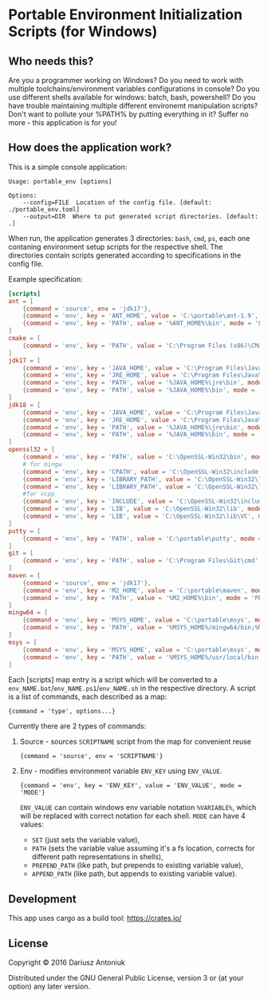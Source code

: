 # Portable Environment Initialization Scripts (for Windows)

## Who needs this?

Are you a programmer working on Windows? Do you need to work with multiple toolchains/environment variables configurations in console? Do you use different shells available for windows: batch, bash, powershell? Do you have trouble maintaining multiple different environemt manipulation scripts? Don't want to pollute your %PATH% by putting everything in it? Suffer no more - this application is for you!

## How does the application work?

This is a simple console application:
```
Usage: portable_env [options]

Options:
    --config=FILE  Location of the config file. [default: ./portable_env.toml]
    --output=DIR  Where to put generated script directories. [default: .]
```

When run, the application generates 3 directories: `bash`, `cmd`, `ps`, each one contaning environment setup scripts for the respective shell. The directories contain scripts generated according to specifications in the config file.

Example specification:

```toml
[scripts]
ant = [
    {command = 'source', env = 'jdk17'},
    {command = 'env', key = 'ANT_HOME', value = 'C:\portable\ant-1.9', mode = 'PATH'},
    {command = 'env', key = 'PATH', value = '%ANT_HOME%\bin', mode = 'PREPEND_PATH'}
]
cmake = [
    {command = 'env', key = 'PATH', value = 'C:\Program Files (x86)\CMake 2.8\bin', mode = 'PREPEND_PATH'}
]
jdk17 = [
    {command = 'env', key = 'JAVA_HOME', value = 'C:\Program Files\Java\jdk17', mode = 'PATH'},
    {command = 'env', key = 'JRE_HOME', value = 'C:\Program Files\Java\jdk17\jre', mode = 'PATH'},
    {command = 'env', key = 'PATH', value = '%JAVA_HOME%\jre\bin', mode = 'PREPEND_PATH'},
    {command = 'env', key = 'PATH', value = '%JAVA_HOME%\bin', mode = 'PREPEND_PATH'}
]
jdk18 = [
    {command = 'env', key = 'JAVA_HOME', value = 'C:\Program Files\Java\jdk18', mode = 'PATH'},
    {command = 'env', key = 'JRE_HOME', value = 'C:\Program Files\Java\jdk18\jre', mode = 'PATH'},
    {command = 'env', key = 'PATH', value = '%JAVA_HOME%\jre\bin', mode = 'PREPEND_PATH'},
    {command = 'env', key = 'PATH', value = '%JAVA_HOME%\bin', mode = 'PREPEND_PATH'}
]
openssl32 = [
    {command = 'env', key = 'PATH', value = 'C:\OpenSSL-Win32\bin', mode = 'PREPEND_PATH'},
    # for mingw
    {command = 'env', key = 'CPATH', value = 'C:\OpenSSL-Win32\include', mode = 'PREPEND_PATH'},
    {command = 'env', key = 'LIBRARY_PATH', value = 'C:\OpenSSL-Win32\lib', mode = 'PREPEND_PATH'},
    {command = 'env', key = 'LIBRARY_PATH', value = 'C:\OpenSSL-Win32\lib\MinGW', mode = 'PREPEND_PATH'},
    #for vcpp
    {command = 'env', key = 'INCLUDE', value = 'C:\OpenSSL-Win32\include', mode = 'PREPEND_PATH'},
    {command = 'env', key = 'LIB', value = 'C:\OpenSSL-Win32\lib', mode = 'PREPEND_PATH'},
    {command = 'env', key = 'LIB', value = 'C:\OpenSSL-Win32\lib\VC', mode = 'PREPEND_PATH'}
]
putty = [
    {command = 'env', key = 'PATH', value = 'C:\portable\putty', mode = 'PREPEND_PATH'}
]
git = [
    {command = 'env', key = 'PATH', value = 'C:\Program Files\Git\cmd', mode = 'PREPEND_PATH'}
]
maven = [
    {command = 'source', env = 'jdk17'},
    {command = 'env', key = 'M2_HOME', value = 'C:\portable\maven', mode = 'PATH'},
    {command = 'env', key = 'PATH', value = '%M2_HOME%\bin', mode = 'PREPEND_PATH'}
]
mingw64 = [
    {command = 'env', key = 'MSYS_HOME', value = 'C:\portable\msys', mode = 'PATH'},
    {command = 'env', key = 'PATH', value = '%MSYS_HOME%/mingw64/bin;%MSYS_HOME%/usr/local/bin;%MSYS_HOME%/usr/bin;%MSYS_HOME%/bin', mode = 'PREPEND_PATH'}
]
msys = [
    {command = 'env', key = 'MSYS_HOME', value = 'C:\portable\msys', mode = 'PATH'},
    {command = 'env', key = 'PATH', value = '%MSYS_HOME%/usr/local/bin;%MSYS_HOME%/usr/bin;%MSYS_HOME%/bin', mode = 'PREPEND_PATH'}
]
```

Each [scripts] map entry is a script which will be converted to a `env_NAME.bat`/`env_NAME.ps1`/`env_NAME.sh` in the respective directory. A script is a list of commands, each described as a map:
```
{command = 'type', options...}
```
Currently there are 2 types of commands:

1. Source - sources `SCRIPTNAME` script from the map for convenient reuse
    ```
    {command = 'source', env = 'SCRIPTNAME'}
    ```

2. Env - modifies environment variable `ENV_KEY` using `ENV_VALUE`. 
    ```
    {command = 'env', key = 'ENV_KEY', value = 'ENV_VALUE', mode = 'MODE'}
    ```
    `ENV_VALUE` can contain windows env variable notation `%VARIABLE%`, which will be replaced with correct notation for each shell. `MODE` can have 4 values: 
    - `SET` (just sets the variable value), 
    - `PATH` (sets the variable value assuming it's a fs location, corrects for different path representations in shells), 
    - `PREPEND_PATH` (like path, but prepends to existing variable value), 
    - `APPEND_PATH` (like path, but appends to existing variable value).

## Development 

This app uses cargo as a build tool: https://crates.io/

## License

Copyright © 2016 Dariusz Antoniuk

Distributed under the GNU General Public License, version 3 or (at
your option) any later version.
